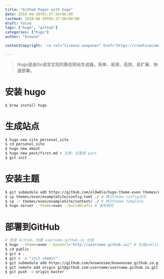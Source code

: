 ```yaml
---
title: "Github Pages with hugo"
date: 2018-08-30T01:37:56+08:00
lastmod: 2018-08-30T01:37:56+08:00
draft: false
tags: ["hugo", "github"]
categories: ["hugo"]
author: "knowno"

contentCopyright: '<a rel="license noopener" href="https://creativecommons.org/licenses/by-nc-sa/4.0/deed.zh" target="_blank">署名-非商业性使用-相同方式共享 4.0 国际 (CC BY-NC-SA 4.0)</a>'

---
```


> Hugo是由Go语言实现的静态网站生成器。简单、易用、高效、易扩展、快速部署。

<!--more-->

# 安装 hugo

```bash
$ brew install hugo
```
# 生成站点
```bash
$ hugo new site personal_site
$ cd personal_site
$ hugo new about
$ hugo new post/first.md # 注意，这里是 post
$ git init 
```
# 安装主题
```bash
$ git submodule add https://github.com/olOwOlo/hugo-theme-even themes/even # 添加主题为子模块
$ cp themes/even/exampleSite/config.toml ./ # 拷贝theme config文件
$ cp -r themes/even/exampleSite/content/ ./ # 拷贝theme template
$ hugo server --theme=even --buildDrafts # 本地预览
```
# 部署到GitHub
```bash
# 登录 Github，创建 username.github.io 仓库
$ hugo --theme=even --baseUrl="http://username.github.io/" # 生成public目录
$ cd public 
$ git a .
$ git c -m "init commit"
$ git submodule add https://github.com/knownosee/knownosee.github.io.git public # 添加 public 为模块
$ git remote add origin git@github.com:username/username.github.io.git
$ git push -u origin master
```